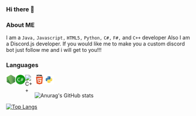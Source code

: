 ### Hi there 👋

### About ME
I am a ``Java,`` ``Javascript,`` ``HTML5,`` ``Python,`` ``C#,`` ``F#,`` and ``C++`` developer
Also I am a Discord.js developer. If you would like me to make you a custom discord bot just follow me and i will get to you!!!

### Languages
<img align="left" alt="Node.js" width="26px" src="https://raw.githubusercontent.com/github/explore/80688e429a7d4ef2fca1e82350fe8e3517d3494d/topics/nodejs/nodejs.png"/>
<img align="left" alt="C#" width="26px" src="https://raw.githubusercontent.com/github/explore/80688e429a7d4ef2fca1e82350fe8e3517d3494d/topics/csharp/csharp.png"/>
<img align="left" alt="C++" width="26px" src="https://raw.githubusercontent.com/isocpp/logos/master/cpp_logo.png"/>
<img align="left" alt="HTML5" width="26px" src="https://raw.githubusercontent.com/github/explore/80688e429a7d4ef2fca1e82350fe8e3517d3494d/topics/html/html.png"/>
<img align="left" alt="Python" width="26px" src="https://raw.githubusercontent.com/github/explore/80688e429a7d4ef2fca1e82350fe8e3517d3494d/topics/python/python.png"/>
<br />
<br />

![Anurag's GitHub stats](https://github-readme-stats.vercel.app/api?username=Prematurelol&show_icons=true&theme=radical)

[![Top Langs](https://github-readme-stats.vercel.app/api/top-langs/?username=Prematurelol)](https://github.com/anuraghazra/github-readme-stats)

<!-- [![Top Langs](https://github-readme-stats.vercel.app/api/top-langs/?username=Prematurelol&langs_count=3&theme=dark)](https://github.com/anuraghazra/github-readme-stats) -->

